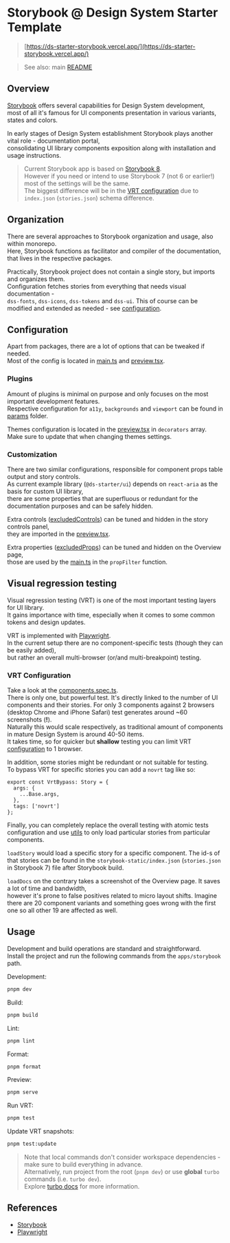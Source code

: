 # Storybook @ Design System Starter Template

> [https://ds-starter-storybook.vercel.app/](https://ds-starter-storybook.vercel.app/)

> See also: main [README](../../README.md)

## Overview

[Storybook](https://storybook.js.org/) offers several capabilities for Design System development,  
most of all it's famous for UI components presentation in various variants, states and colors.

In early stages of Design System establishment Storybook plays another vital role - documentation portal,  
consolidating UI library components exposition along with installation and usage instructions.

> Current Storybook app is based on [Storybook 8](https://storybook.js.org/blog/storybook-8/).  
> However if you need or intend to use Storybook 7 (not 6 or earlier!) most of the settings will be the same.  
> The biggest difference will be in the [VRT configuration](#visual-regression-testing) due to `index.json` (`stories.json`) schema difference.

## Organization

There are several approaches to Storybook organization and usage, also within monorepo.  
Here, Storybook functions as facilitator and compiler of the documentation, that lives in the respective packages.

Practically, Storybook project does not contain a single story, but imports and organizes them.  
Configuration fetches stories from everything that needs visual documentation -  
`dss-fonts`, `dss-icons`, `dss-tokens` and `dss-ui`.
This of course can be modified and extended as needed - see [configuration](./.storybook/main.ts).  

## Configuration

Apart from packages, there are a lot of options that can be tweaked if needed.  
Most of the config is located in [main.ts](./.storybook/main.ts) and [preview.tsx](./.storybook/preview.tsx).  

### Plugins 

Amount of plugins is minimal on purpose and only focuses on the most important development features.  
Respective configuration for `a11y`, `backgrounds` and `viewport` can be found in [params](./.storybook/params) folder.

Themes configuration is located in the [preview.tsx](./.storybook/preview.tsx) in `decorators` array.  
Make sure to update that when changing themes settings.

### Customization

There are two similar configurations, responsible for component props table output and story controls.  
As current example library (`@ds-starter/ui`) depends on `react-aria` as the basis for custom UI library,  
there are some properties that are superfluous or redundant for the documentation purposes and can be safely hidden.

Extra controls ([excludedControls](./.storybook/config/excludedControls.ts)) can be tuned and hidden in the story controls panel,  
they are imported in the [preview.tsx](./.storybook/preview.tsx).

Extra properties ([excludedProps](./.storybook/config//excludedProps.ts)) can be tuned and hidden on the Overview page,  
those are used by the [main.ts](./.storybook/main.ts) in the `propFilter` function.

## Visual regression testing

Visual regression testing (VRT) is one of the most important testing layers for UI library.  
It gains importance with time, especially when it comes to some common tokens and design updates.

VRT is implemented with [Playwright](https://playwright.dev/).  
In the current setup there are no component-specific tests (though they can be easily added),  
but rather an overall multi-browser (or/and multi-breakpoint) testing.

### VRT Configuration

Take a look at the [components.spec.ts](./tests/components.spec.ts).  
There is only one, but powerful test. It's directly linked to the number of UI components and their stories.
For only 3 components against 2 browsers (desktop Chrome and iPhone Safari) test generates around ~60 screenshots (**!**).  
Naturally this would scale respectively, as traditional amount of components in mature Design System is around 40-50 items.  
It takes time, so for quicker but **shallow** testing you can limit VRT [configuration](./playwright.config.ts) to 1 browser.  

In addition, some stories might be redundant or not suitable for testing.  
To bypass VRT for specific stories you can add a `novrt` tag like so:

```tsx
export const VrtBypass: Story = {
  args: {
    ...Base.args,
  },
  tags: ['novrt']
};
```

Finally, you can completely replace the overall testing with atomic tests configuration and use [utils](./utils/) to only load particular stories from particular components.

`loadStory` would load a specific story for a specific component. The id-s of that stories can be found in the `storybook-static/index.json` (`stories.json` in Storybook 7) file after Storybook build.

`loadDocs` on the contrary takes a screenshot of the Overview page. It saves a lot of time and bandwidth,  
however it's prone to false positives related to micro layout shifts. Imagine there are 20 component variants and something goes wrong with the first one so all other 19 are affected as well.

## Usage

Development and build operations are standard and straightforward.  
Install the project and run the following commands from the `apps/storybook` path.

Development:
```sh
pnpm dev
```

Build:
```sh
pnpm build
```

Lint:
```sh
pnpm lint
```

Format:
```sh
pnpm format
```

Preview:
```sh
pnpm serve
```

Run VRT:
```sh
pnpm test
```

Update VRT snapshots:
```sh
pnpm test:update
```

> Note that local commands don't consider workspace dependencies - make sure to build everything in advance.  
> Alternatively, run project from the root (`pnpm dev`) or use **global** `turbo` commands (i.e. `turbo dev`).  
> Explore [turbo docs](https://turbo.build/repo/docs/crafting-your-repository/running-tasks#using-global-turbo) for more information.

## References

- [Storybook](https://storybook.js.org/)
- [Playwright](https://playwright.dev/)
